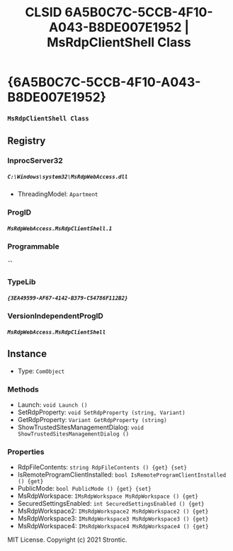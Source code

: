 ﻿---
title: "CLSID 6A5B0C7C-5CCB-4F10-A043-B8DE007E1952 | MsRdpClientShell Class"
excerpt: What is COM-Object CLSID 6A5B0C7C-5CCB-4F10-A043-B8DE007E1952?
---

# {6A5B0C7C-5CCB-4F10-A043-B8DE007E1952}

### `MsRdpClientShell Class`

## Registry


### InprocServer32

##### `C:\Windows\system32\MsRdpWebAccess.dll`
* ThreadingModel: `Apartment`

### ProgID

##### `MsRdpWebAccess.MsRdpClientShell.1`

### Programmable

##### ``

### TypeLib

##### `{3EA49599-AF67-4142-B379-C54786F112B2}`

### VersionIndependentProgID

##### `MsRdpWebAccess.MsRdpClientShell`

## Instance

* Type: `ComObject`

### Methods

* Launch: `void Launch ()`
* SetRdpProperty: `void SetRdpProperty (string, Variant)`
* GetRdpProperty: `Variant GetRdpProperty (string)`
* ShowTrustedSitesManagementDialog: `void ShowTrustedSitesManagementDialog ()`

### Properties

* RdpFileContents: `string RdpFileContents () {get} {set} `
* IsRemoteProgramClientInstalled: `bool IsRemoteProgramClientInstalled () {get} `
* PublicMode: `bool PublicMode () {get} {set} `
* MsRdpWorkspace: `IMsRdpWorkspace MsRdpWorkspace () {get} `
* SecuredSettingsEnabled: `int SecuredSettingsEnabled () {get} `
* MsRdpWorkspace2: `IMsRdpWorkspace2 MsRdpWorkspace2 () {get} `
* MsRdpWorkspace3: `IMsRdpWorkspace3 MsRdpWorkspace3 () {get} `
* MsRdpWorkspace4: `IMsRdpWorkspace4 MsRdpWorkspace4 () {get} `

MIT License. Copyright (c) 2021 Strontic.


